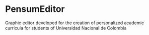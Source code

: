 # PensumEditor
Graphic editor developed for the creation of personalized academic curricula for students of Universidad Nacional de Colombia
